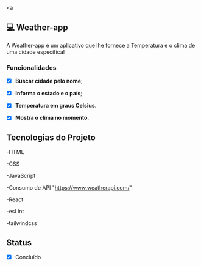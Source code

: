 
<a </a>

## 💻 Weather-app
A Weather-app é um aplicativo que lhe fornece a Temperatura e o clima de uma cidade específica!


### Funcionalidades


- [x] **Buscar cidade pelo nome**;

- [x] **Informa o estado e o país**;

- [x] **Temperatura em graus Celsius**.

- [x] **Mostra o clima no momento**.


## Tecnologias do Projeto

-HTML

-CSS

-JavaScript

-Consumo de API "https://www.weatherapi.com/"

-React

-esLint

-tailwindcss



## Status


- [x] Concluído
